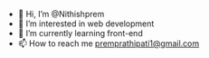 - 👋 Hi, I’m @Nithishprem
- 👀 I’m interested in web development
- 🌱 I’m currently learning front-end
- 📫 How to reach me premprathipati1@gmail.com

<!---
Nithishprem/Nithishprem is a ✨ special ✨ repository because its `README.md` (this file) appears on your GitHub profile.
You can click the Preview link to take a look at your changes.
--->
